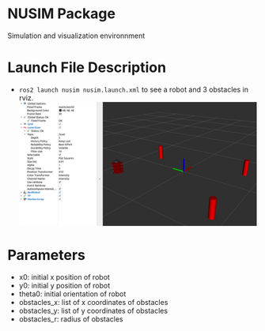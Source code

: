 # NUSIM Package
Simulation and visualization environnment

# Launch File Description
* `ros2 launch nusim nusim.launch.xml` to see a robot and 3 obstacles in rviz.
![](images/nusim1.png)

# Parameters
 - x0: initial x position of robot
 - y0: initial y position of robot
 - theta0: initial orientation of robot
 - obstacles_x: list of x coordinates of obstacles
 - obstacles_y: list of y coordinates of obstacles
 - obstacles_r: radius of obstacles
